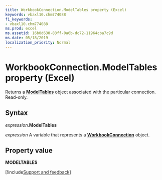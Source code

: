 ```yaml
---
title: WorkbookConnection.ModelTables property (Excel)
keywords: vbaxl10.chm774088
f1_keywords:
- vbaxl10.chm774088
ms.prod: excel
ms.assetid: 16b0d630-83ff-0a6b-dc72-11964cba7c9d
ms.date: 05/18/2019
localization_priority: Normal
---
```



# WorkbookConnection.ModelTables property (Excel)

Returns a **[ModelTables](Excel.modeltables.md)** object associated with the particular connection. Read-only.


## Syntax

_expression_.**ModelTables**

_expression_ A variable that represents a **[WorkbookConnection](Excel.WorkbookConnection.md)** object.


## Property value

**MODELTABLES**




[!include[Support and feedback](~/includes/feedback-boilerplate.md)]